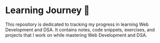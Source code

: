 # Learning Journey 🚀

This repository is dedicated to tracking my progress in learning Web Development and DSA. It contains notes, code snippets, exercises, and projects that I work on while mastering Web Development and DSA.

